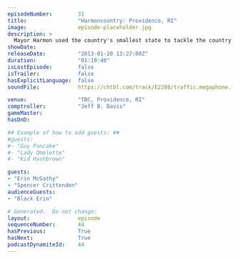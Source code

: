 ```yaml
---
episodeNumber:        31
title:                "Harmoncountry: Providence, RI"
image:                episode-placeholder.jpg
description: >
  Mayor Harmon used the country's smallest state to tackle the country's biggest issues - suicide and race - before remembering someone double booked the room so he has to leave.
showDate:             
releaseDate:          "2013-01-20 13:27:00Z"
duration:             "01:19:40"
isLostEpisode:        false
isTrailer:            false
hasExplicitLanguage:  false
soundFile:            https://chtbl.com/track/E2288/traffic.megaphone.fm/STA4515436291.mp3?updated=1554331209

venue:                "TBC, Providence, RI"
comptroller:          "Jeff B. Davis"
gameMaster:           
hasDnD:               

## Example of how to add guests: ##
#guests:
#- "Guy Pancake"
#- "Lady Omelette"
#- "Kid Hashbrown"

guests:
- "Erin McGathy"
- "Spencer Crittenden"
audienceGuests:
- "Black Erin"

# Generated.  Do not change:
layout:               episode
sequenceNumber:       44
hasPrevious:          True
hasNext:              True
podcastDynamiteId:    44
---
```


<!-- The episode description will be rendered here -->
<!-- Add your content below here -->

